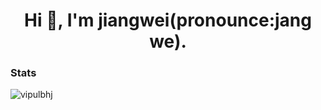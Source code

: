<h1 align="center">Hi 👋, I'm jiangwei(pronounce:jang we).</h1>

<h3 align="left">Stats</h3>
<p>
  <img align="left" src="https://github-readme-stats.vercel.app/api/top-langs?username=jiangwel&show_icons=true&locale=en&layout=compact" alt="vipulbhj" />
</p>
